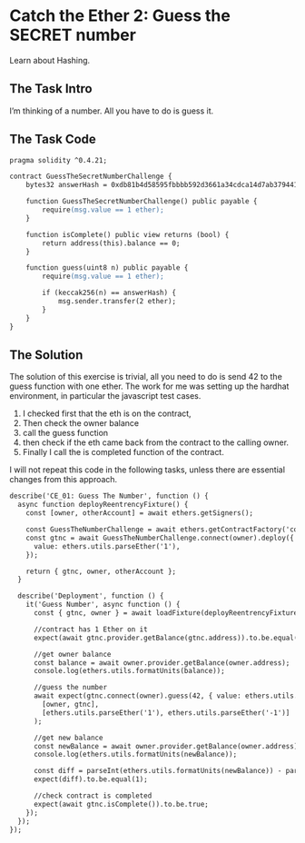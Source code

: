 # Catch the Ether 2: Guess the SECRET number

Learn about Hashing.

## The Task Intro

I’m thinking of a number. All you have to do is guess it.

## The Task Code

```apache
pragma solidity ^0.4.21;

contract GuessTheSecretNumberChallenge {
    bytes32 answerHash = 0xdb81b4d58595fbbbb592d3661a34cdca14d7ab379441400cbfa1b78bc447c365;

    function GuessTheSecretNumberChallenge() public payable {
        require(msg.value == 1 ether);
    }

    function isComplete() public view returns (bool) {
        return address(this).balance == 0;
    }

    function guess(uint8 n) public payable {
        require(msg.value == 1 ether);

        if (keccak256(n) == answerHash) {
            msg.sender.transfer(2 ether);
        }
    }
}

```

## The Solution

The solution of this exercise is trivial, all you need to do is send 42 to the guess function with one ether. The work for me was setting up the hardhat environment, in particular the javascript test cases.

1. I checked first that the eth is on the contract,
2. Then check the owner balance
3. call the guess function
4. then check if the eth came back from the contract to the calling owner.
5. Finally I call the is completed function of the contract.

I will not repeat this code in the following tasks, unless there are essential changes from this approach.

```apache
describe('CE_01: Guess The Number', function () {
  async function deployReentrencyFixture() {
    const [owner, otherAccount] = await ethers.getSigners();

    const GuessTheNumberChallenge = await ethers.getContractFactory('contracts/CE_01_GuessTheNumber.sol:GuessTheNumberChallenge');
    const gtnc = await GuessTheNumberChallenge.connect(owner).deploy({
      value: ethers.utils.parseEther('1'),
    });

    return { gtnc, owner, otherAccount };
  }

  describe('Deployment', function () {
    it('Guess Number', async function () {
      const { gtnc, owner } = await loadFixture(deployReentrencyFixture);

      //contract has 1 Ether on it
      expect(await gtnc.provider.getBalance(gtnc.address)).to.be.equal(ethers.utils.parseEther('1'));

      //get owner balance
      const balance = await owner.provider.getBalance(owner.address);
      console.log(ethers.utils.formatUnits(balance));

      //guess the number
      await expect(gtnc.connect(owner).guess(42, { value: ethers.utils.parseEther('1') })).to.changeEtherBalances(
        [owner, gtnc],
        [ethers.utils.parseEther('1'), ethers.utils.parseEther('-1')]
      );

      //get new balance
      const newBalance = await owner.provider.getBalance(owner.address);
      console.log(ethers.utils.formatUnits(newBalance));

      const diff = parseInt(ethers.utils.formatUnits(newBalance)) - parseInt(ethers.utils.formatUnits(balance));
      expect(diff).to.be.equal(1);

      //check contract is completed
      expect(await gtnc.isComplete()).to.be.true;
    });
  });
});
```
